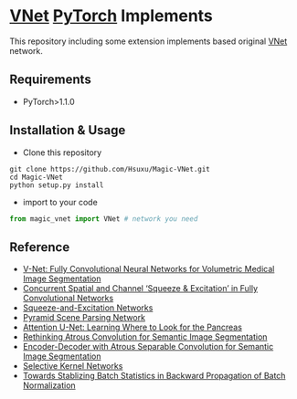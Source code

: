 # [VNet](https://arxiv.org/abs/1606.04797) [PyTorch](https://pytorch.org/) Implements

This repository including some extension implements based original [VNet](https://arxiv.org/abs/1606.04797) network.

## Requirements
- PyTorch>1.1.0

## Installation & Usage
- Clone this repository
```
git clone https://github.com/Hsuxu/Magic-VNet.git
cd Magic-VNet
python setup.py install
```
- import to your code
```python
from magic_vnet import VNet # network you need
```

## Reference
- [V-Net: Fully Convolutional Neural Networks for Volumetric Medical Image Segmentation](https://arxiv.org/abs/1606.04797)
- [Concurrent Spatial and Channel ‘Squeeze & Excitation’ in Fully Convolutional Networks](https://arxiv.org/abs/1803.02579)
- [Squeeze-and-Excitation Networks](https://arxiv.org/abs/1709.01507)
- [Pyramid Scene Parsing Network](https://arxiv.org/abs/1612.01105)
- [Attention U-Net: Learning Where to Look for the Pancreas](https://arxiv.org/abs/1804.03999)
- [Rethinking Atrous Convolution for Semantic Image Segmentation](https://arxiv.org/abs/1706.05587)
- [Encoder-Decoder with Atrous Separable Convolution for Semantic Image Segmentation](https://arxiv.org/abs/1802.02611) 
- [Selective Kernel Networks](https://arxiv.org/abs/1903.06586)
- [Towards Stablizing Batch Statistics in Backward Propagation of Batch Normalization](https://arxiv.org/abs/2001.06838)